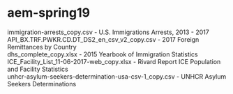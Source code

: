 # aem-spring19
  
immigration-arrests_copy.csv - U.S. Immigrations Arrests, 2013 - 2017  
API_BX.TRF.PWKR.CD.DT_DS2_en_csv_v2_copy.csv - 2017 Foreign Remittances by Country  
dhs_complete_copy.xlsx - 2015 Yearbook of Immigration Statistics  
ICE_Facility_List_11-06-2017-web_copy.xlsx - Rivard Report ICE Population and Facility Statistics  
unhcr-asylum-seekers-determination-usa-csv-1_copy.csv - UNHCR Asylum Seekers Determinations  
